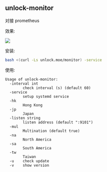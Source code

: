 ## unlock-monitor

对接 prometheus

效果:

![](https://raw.githubusercontent.com/nkeonkeo/MediaUnlockTest/main/monitor/image.png)

安装: 

```bash
bash <(curl -Ls unlock.moe/monitor) -service
```

使用:

```
Usage of unlock-monitor:
  -interval int
        check interval (s) (default 60)
  -service
        setup systemd service
  -hk
        Hong Kong
  -jp
        Japan
  -listen string
        listen address (default ":9101")
  -mul
        Multination (default true)
  -na
        North America
  -sa
        South America
  -tw
        Taiwan
  -u    check update
  -v    show version
```